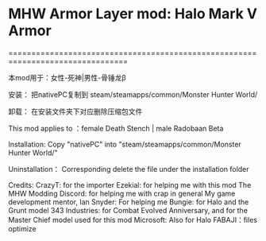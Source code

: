 ﻿# MHW Armor Layer mod: Halo Mark V Armor

================================================================================

本mod用于：女性-死神|男性-骨锤龙β

安装：
把nativePC复制到
steam/steamapps/common/Monster Hunter World/

卸载：
在安装文件夹下对应删除压缩包文件

This mod applies to ：female Death Stench | male Radobaan Beta 

Installation: 
Copy "nativePC" into "steam/steamapps/common/Monster Hunter World/" 

Uninstallation：
Corresponding delete the file under the installation folder

Credits:
CrazyT: for the importer
Ezekial: for helping me with this mod
The MHW Modding Discord: for helping me with crap in general
My game development mentor, Ian Snyder: For helping me
Bungie: for Halo and the Grunt model
343 Industries: for Combat Evolved Anniversary, and for the Master Chief model used for this mod
Microsoft: Also for Halo
FABAJI：files optimize
